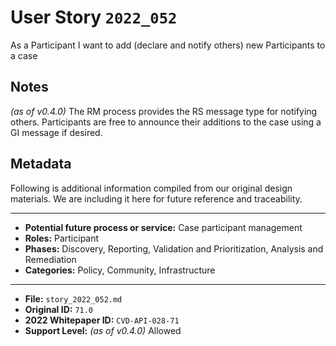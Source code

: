 
# User Story `2022_052` #

<!-- story-start -->As a Participant I want to add (declare and notify others) new Participants to a case<!-- story-end -->

## Notes ##

*(as of v0.4.0)*
The RM process provides the RS message type for notifying others. Participants are free to announce their additions to the case using a GI message if desired.


## Metadata ##

Following is additional information compiled from our original design materials.
We are including it here for future reference and traceability.

---

- **Potential future process or service:** Case participant management
- **Roles:** Participant
- **Phases:** Discovery, Reporting, Validation and Prioritization, Analysis and Remediation
- **Categories:** Policy, Community, Infrastructure

---

- **File:** `story_2022_052.md`
- **Original ID:** `71.0`
- **2022 Whitepaper ID:** `CVD-API-028-71`
- **Support Level:** *(as of v0.4.0)* Allowed
